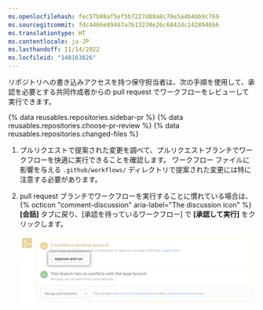 ```yaml
---
ms.openlocfilehash: fec57b88af5ef5b7227d88a8c70e5a4b4bb9c769
ms.sourcegitcommit: fdc4466e89467a7b13239e26c6042dc1428946b6
ms.translationtype: HT
ms.contentlocale: ja-JP
ms.lasthandoff: 11/14/2022
ms.locfileid: "148163826"
---
```

リポジトリへの書き込みアクセスを持つ保守担当者は、次の手順を使用して、承認を必要とする共同作成者からの pull request でワークフローをレビューして実行できます。

{% data reusables.repositories.sidebar-pr %} {% data reusables.repositories.choose-pr-review %} {% data reusables.repositories.changed-files %}
1. プルリクエストで提案された変更を調べて、プルリクエストブランチでワークフローを快適に実行できることを確認します。 ワークフロー ファイルに影響を与える `.github/workflows/` ディレクトリで提案された変更には特に注意する必要があります。
1. pull request ブランチでワークフローを実行することに慣れている場合は、{% octicon "comment-discussion" aria-label="The discussion icon" %} **[会話]** タブに戻り、[承認を待っているワークフロー] で **[承認して実行]** をクリックします。

   ![ワークフローを承認して実行する](/assets/images/help/pull_requests/actions-approve-and-run-workflows-from-fork.png)